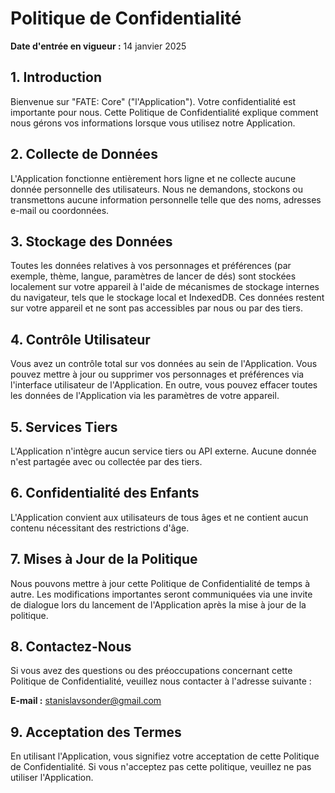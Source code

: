 # Politique de Confidentialité

**Date d'entrée en vigueur :** 14 janvier 2025

## 1. Introduction

Bienvenue sur "FATE: Core" ("l'Application"). Votre confidentialité est importante pour nous. Cette Politique de Confidentialité explique comment nous gérons vos informations lorsque vous utilisez notre Application.

## 2. Collecte de Données

L'Application fonctionne entièrement hors ligne et ne collecte aucune donnée personnelle des utilisateurs. Nous ne demandons, stockons ou transmettons aucune information personnelle telle que des noms, adresses e-mail ou coordonnées.

## 3. Stockage des Données

Toutes les données relatives à vos personnages et préférences (par exemple, thème, langue, paramètres de lancer de dés) sont stockées localement sur votre appareil à l'aide de mécanismes de stockage internes du navigateur, tels que le stockage local et IndexedDB. Ces données restent sur votre appareil et ne sont pas accessibles par nous ou par des tiers.

## 4. Contrôle Utilisateur

Vous avez un contrôle total sur vos données au sein de l'Application. Vous pouvez mettre à jour ou supprimer vos personnages et préférences via l'interface utilisateur de l'Application. En outre, vous pouvez effacer toutes les données de l'Application via les paramètres de votre appareil.

## 5. Services Tiers

L'Application n'intègre aucun service tiers ou API externe. Aucune donnée n'est partagée avec ou collectée par des tiers.

## 6. Confidentialité des Enfants

L'Application convient aux utilisateurs de tous âges et ne contient aucun contenu nécessitant des restrictions d'âge.

## 7. Mises à Jour de la Politique

Nous pouvons mettre à jour cette Politique de Confidentialité de temps à autre. Les modifications importantes seront communiquées via une invite de dialogue lors du lancement de l'Application après la mise à jour de la politique.

## 8. Contactez-Nous

Si vous avez des questions ou des préoccupations concernant cette Politique de Confidentialité, veuillez nous contacter à l'adresse suivante :

**E-mail :** [stanislavsonder@gmail.com](mailto:stanislavsonder@gmail.com)

## 9. Acceptation des Termes

En utilisant l'Application, vous signifiez votre acceptation de cette Politique de Confidentialité. Si vous n'acceptez pas cette politique, veuillez ne pas utiliser l'Application.
